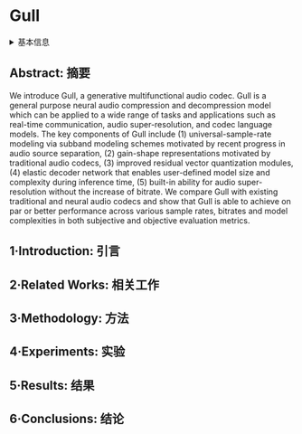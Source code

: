 # Gull

<details>
<summary>基本信息</summary>

- 标题: "Gull: A Generative Multifunctional Audio Codec"
- 作者:
  - 01 Yi Luo,
  - 02 Jianwei Yu,
  - 03 Hangting Chen,
  - 04 Rongzhi Gu,
  - 05 Chao Weng
- 链接:
  - [ArXiv](https://arxiv.org/abs/2404.04947)
  - [Publication]()
  - [Github]()
  - [Demo](https://yluo42.github.io/Gull/)
- 文件:
  - [ArXiv](_PDF/2404.04947v2__Gull__A_Generative_Multifunctional_Audio_Codec.pdf)
  - [Publication] #TODO

</details>

## Abstract: 摘要

We introduce Gull, a generative multifunctional audio codec.
Gull is a general purpose neural audio compression and decompression model which can be applied to a wide range of tasks and applications such as real-time communication, audio super-resolution, and codec language models.
The key components of Gull include (1) universal-sample-rate modeling via subband modeling schemes motivated by recent progress in audio source separation, (2) gain-shape representations motivated by traditional audio codecs, (3) improved residual vector quantization modules, (4) elastic decoder network that enables user-defined model size and complexity during inference time, (5) built-in ability for audio super-resolution without the increase of bitrate.
We compare Gull with existing traditional and neural audio codecs and show that Gull is able to achieve on par or better performance across various sample rates, bitrates and model complexities in both subjective and objective evaluation metrics.

## 1·Introduction: 引言

## 2·Related Works: 相关工作

## 3·Methodology: 方法

## 4·Experiments: 实验

## 5·Results: 结果

## 6·Conclusions: 结论